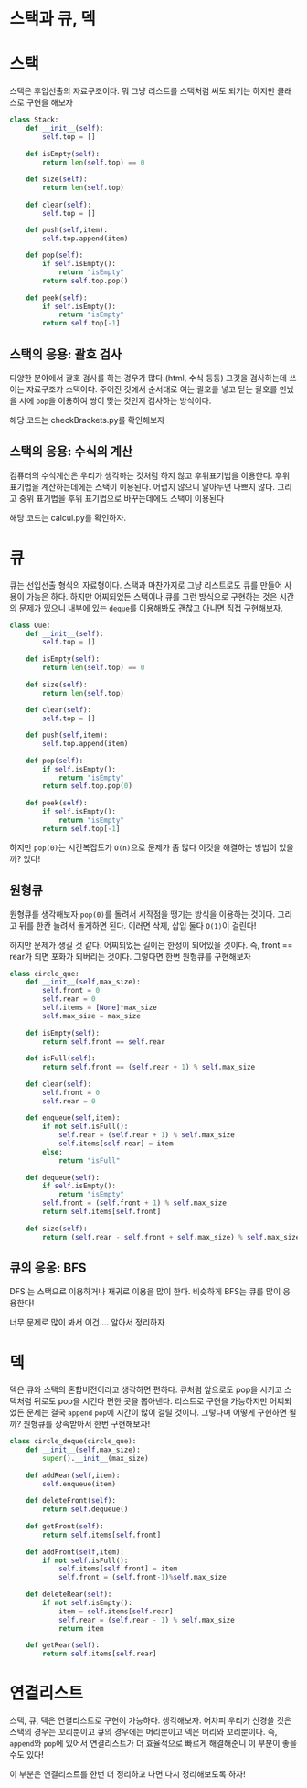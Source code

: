 # 스택과 큐, 덱

# 스택

스택은 후입선출의 자료구조이다. 뭐 그냥 리스트를 스택처럼 써도 되기는 하지만 클래스로 구현을 해보자

```python
class Stack:
    def __init__(self):
        self.top = []
    
    def isEmpty(self):
        return len(self.top) == 0
    
    def size(self):
        return len(self.top)
    
    def clear(self):
        self.top = []

    def push(self,item):
        self.top.append(item)
    
    def pop(self):
        if self.isEmpty():
            return "isEmpty"
        return self.top.pop()
    
    def peek(self):
        if self.isEmpty():
            return "isEmpty"
        return self.top[-1]
```

## 스택의 응용: 괄호 검사

다양한 분야에서 괄호 검사를 하는 경우가 많다.(html, 수식 등등) 그것을 검사하는데 쓰이는 자료구조가 스택이다. 주어진 것에서 순서대로 여는 괄호를 넣고 닫는 괄호를 만났을 시에 `pop`을 이용하여 쌍이 맞는 것인지 검사하는 방식이다.

해당 코드는 checkBrackets.py를 확인해보자

## 스택의 응용: 수식의 계산

컴퓨터의 수식계산은 우리가 생각하는 것처럼 하지 않고 후위표기법을 이용한다. 후위 표기법을 계산하는데에는 스택이 이용된다. 어렵지 않으니 알아두면 나쁘지 않다. 그리고 중위 표기법을 후위 표기법으로 바꾸는데에도 스택이 이용된다

해당 코드는 calcul.py를 확인하자.

# 큐

큐는 선입선출 형식의 자료형이다. 스택과 마찬가지로 그냥 리스트로도 큐를 만들어 사용이 가능은 하다. 하지만 어찌되었든 스택이나 큐를 그런 방식으로 구현하는 것은 시간의 문제가 있으니 내부에 있는 `deque`를 이용해봐도 괜찮고 아니면 직접 구현해보자.

```python
class Que:
    def __init__(self):
        self.top = []
    
    def isEmpty(self):
        return len(self.top) == 0
    
    def size(self):
        return len(self.top)
    
    def clear(self):
        self.top = []

    def push(self,item):
        self.top.append(item)
    
    def pop(self):
        if self.isEmpty():
            return "isEmpty"
        return self.top.pop(0)
    
    def peek(self):
        if self.isEmpty():
            return "isEmpty"
        return self.top[-1]
```

하지만 `pop(0)`는 시간복잡도가 `O(n)`으로 문제가 좀 많다 이것을 해결하는 방법이 있을까? 있다!

## 원형큐

원형큐를 생각해보자 `pop(0)`를 돌려서 시작점을 땡기는 방식을 이용하는 것이다. 그리고 뒤를 한칸 늘려서 돌게하면 된다. 이러면 삭제, 삽입 둘다 `O(1)`이 걸린다!

하지만 문제가 생길 것 같다. 어찌되었든 길이는 한정이 되어있을 것이다. 즉, front == rear가 되면 포화가 되버리는 것이다. 그렇다면 한번 원형큐를 구현해보자

```python
class circle_que:
    def __init__(self,max_size):
        self.front = 0
        self.rear = 0
        self.items = [None]*max_size
        self.max_size = max_size
    
    def isEmpty(self):
        return self.front == self.rear
    
    def isFull(self):
        return self.front == (self.rear + 1) % self.max_size
    
    def clear(self):
        self.front = 0
        self.rear = 0
    
    def enqueue(self,item):
        if not self.isFull():
            self.rear = (self.rear + 1) % self.max_size
            self.items[self.rear] = item
        else:
            return "isFull"
    
    def dequeue(self):
        if self.isEmpty():
            return "isEmpty"
        self.front = (self.front + 1) % self.max_size
        return self.items[self.front]
    
    def size(self):
        return (self.rear - self.front + self.max_size) % self.max_size
```

## 큐의 응옹: BFS

DFS 는 스택으로 이용하거나 재귀로 이용을 많이 한다. 비슷하게 BFS는 큐를 많이 응용한다!

너무 문제로 많이 봐서 이건.... 알아서 정리하자

# 덱

덱은 큐와 스택의 혼합버전이라고 생각하면 편하다. 큐처럼 앞으로도 pop을 시키고 스택처럼 뒤로도 pop을 시킨다 편한 곳을 뽑아낸다. 리스트로 구현을 가능하지만 어찌되었든 문제는 결국 `append` `pop`에 시간이 많이 걸릴 것이다. 그렇다며 어떻게 구현하면 될까? 원형큐를 상속받아서 한번 구현해보자!

```python
class circle_deque(circle_que):
    def __init__(self,max_size):
        super().__init__(max_size)
    
    def addRear(self,item):
        self.enqueue(item)
    
    def deleteFront(self):
        return self.dequeue()
    
    def getFront(self):
        return self.items[self.front]
    
    def addFront(self,item):
        if not self.isFull():
            self.items[self.front] = item
            self.front = (self.front-1)%self.max_size
    
    def deleteRear(self):
        if not self.isEmpty():
            item = self.items[self.rear]
            self.rear = (self.rear - 1) % self.max_size
            return item
    
    def getRear(self):
        return self.items[self.rear]
```

# 연결리스트

스택, 큐, 덱은 연결리스트로 구현이 가능하다. 생각해보자. 어차피 우리가 신경쓸 것은 스택의 경우는 꼬리뿐이고 큐의 경우에는 머리뿐이고 덱은 머리와 꼬리뿐이다. 즉, `append`와 `pop`에 있어서 연결리스트가 더 효율적으로 빠르게 해결해준니 이 부분이 좋을 수도 있다!

이 부분은 연결리스트를 한번 더 정리하고 나면 다시 정리해보도록 하자!